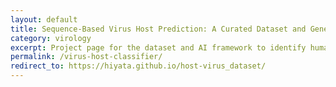 ```yaml
---
layout: default
title: Sequence-Based Virus Host Prediction: A Curated Dataset and Generalizable Framework
category: virology
excerpt: Project page for the dataset and AI framework to identify human-infecting viruses.
permalink: /virus-host-classifier/
redirect_to: https://hiyata.github.io/host-virus_dataset/
---
```

